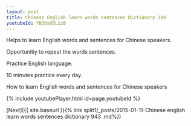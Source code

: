 ```yaml
---
layout: post
title: Chinese English learn words sentences Dictionary 389 
youtubeId: YB30sUDL1z0
---
```

 
 
Helps to learn English words and sentences for Chinese speakers.

Opportunitiy to repeat the words sentences. 

Practice English language. 
 
10 minutes practice every day. 
 
How to learn English words and sentences for Chinese speakers 
 
{% include youtubePlayer.html id=page.youtubeId %}
 
 
[Next]({{ site.baseurl }}{% link  split1/_posts/2015-01-11-Chinese english learn words sentences dictionary 943 .md%})
 
